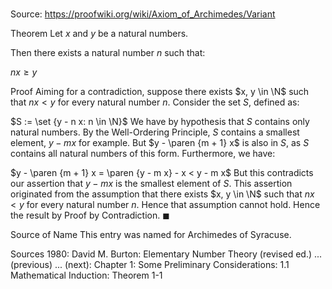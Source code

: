# 

Source: https://proofwiki.org/wiki/Axiom_of_Archimedes/Variant



Theorem
Let $x$ and $y$ be a natural numbers.

Then there exists a natural number $n$ such that:

$n x \ge y$


Proof
Aiming for a contradiction, suppose there exists $x, y \in \N$ such that $n x < y$ for every natural number $n$.
Consider the set $S$, defined as:

$S := \set {y - n x: n \in \N}$
We have by hypothesis that $S$ contains only natural numbers.
By the Well-Ordering Principle, $S$ contains a smallest element, $y - m x$ for example.
But $y - \paren {m + 1} x$ is also in $S$, as $S$ contains all natural numbers of this form.
Furthermore, we have:

$y - \paren {m + 1} x = \paren {y - m x} - x < y - m x$
But this contradicts our assertion that $y - m x$ is the smallest element of $S$.
This assertion originated from the assumption that there exists $x, y \in \N$ such that $n x < y$ for every natural number $n$.
Hence that assumption cannot hold.
Hence the result by Proof by Contradiction.
$\blacksquare$


Source of Name
This entry was named for Archimedes of Syracuse.


Sources
1980: David M. Burton: Elementary Number Theory (revised ed.) ... (previous) ... (next): Chapter $1$: Some Preliminary Considerations: $1.1$ Mathematical Induction: Theorem $1 \text{-} 1$




